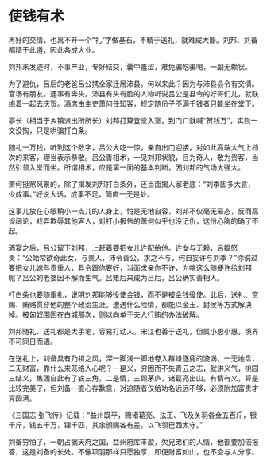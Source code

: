 # 使钱有术

再好的交情，也离不开一个“礼”字做基石，不精于送礼，就难成大器。刘邦、刘备都精于此道，因此各成大业。 

刘邦未发迹时，不事产业，专好结交，囊中羞涩，难免骗吃骗喝，一副无赖状。 

为了避仇，吕后的老爸吕公携全家迁居沛县。何以来此？因为与沛县县令有交情。官场有朋友，遇事有奔头。沛县有头有脸的人物听说吕公是县令的好哥们儿，就联络着一起去庆贺。酒席由主吏萧何任知客，规定随份子不满千钱者只能坐在堂下。 

亭长（相当于乡镇派出所所长）刘邦打算登堂入室，到门口就喊“贺钱万”，实则一文没掏，只是哄骗打白条。 

随礼一万钱，听到这个数字，吕公大吃一惊，亲自出门迎接，对如此高端大气上档次的来客，理当表示恭敬。吕公善相术，一见刘邦状貌，目为奇人，敬为贵客，当然引领入堂而坐。所谓相术，应是第一面的基本判断，因刘邦的气场太强大。 

萧何挺煞风景的，除了揭发刘邦打白条外，还当面揭人家老底：“刘季固多大言，少成事。”好说大话，成事不足，简直一无是处。 

这事儿放在心眼稍小一点儿的人身上，怕是无地自容，刘邦不仅毫无窘态，反而高谈阔论，戏弄欺辱其他客人，对打小报告的萧何似乎也没记仇，这份心胸的确了不起。 

酒宴之后，吕公留下刘邦，上赶着要把女儿许配给他。许女与无赖，吕媪怒责：“公始常欲奇此女，与贵人，沛令善公，求之不与，何自妄许与刘季？”你说过要把女儿嫁与贵重人，县令跟你要好，当面求亲你不许，为啥这么随便许给刘邦呢？吕公的老婆因不解而生气。吕雉后来成为吕后，吕公确实善相人。 

打白条也要随重礼，说明刘邦能够役使金钱，而不是被金钱役使。此后，送礼、赏赐、贿赂贯穿他的整个政治生涯，遭遇什么险情，都能以金玉、封侯等方式解决掉。被匈奴围困在白城那次，则以向单于夫人行贿的办法破解。 

刘邦随礼、送礼都是大手笔，容易打动人。宋江也善于送礼，但属小恩小惠，境界不可同日而语。 

在送礼上，刘备具有乃祖之风，深一脚浅一脚地卷入群雄逐鹿的漩涡，一无地盘，二无财富，靠什么来笼络人心呢？一是义，穷困而不失青云之志，就讲义气，桃园三结义，集团自此有了铁三角。二是情，三顾茅庐，诸葛亮出山。有情有义，算是比较完美了，但刘备一直心存歉意，对追随者仅给功名远远不够，必须附加富贵才算圆满。 

《三国志·张飞传》记载：“益州既平，赐诸葛亮、法正、飞及关羽各金五百斤，银千斤，钱五千万，锦千匹，其余颁赐各有差，以飞领巴西太守。” 

刘备穷怕了，一朝占据天府之国，益州府库丰盈，欠兄弟们的人情，他都要加倍报答，这是刘备的长处。不像项羽那样只愿独享，即便财富如山，也不会与人分享。